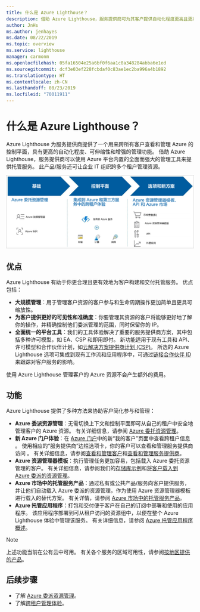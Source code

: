 ```yaml
---
title: 什么是 Azure Lighthouse？
description: 借助 Azure Lighthouse，服务提供商可为其客户提供自动化程度更高且更高效的规模级托管服务。
author: JnHs
ms.author: jenhayes
ms.date: 08/22/2019
ms.topic: overview
ms.service: lighthouse
manager: carmonm
ms.openlocfilehash: 05fa16504e25a6bf0f6aa1c0a348284abba6e1ed
ms.sourcegitcommit: dcf3e03ef228fcbdaf0c83ae1ec2ba996a4b1892
ms.translationtype: HT
ms.contentlocale: zh-CN
ms.lasthandoff: 08/23/2019
ms.locfileid: "70011911"
---
```

# <a name="what-is-azure-lighthouse"></a>什么是 Azure Lighthouse？

Azure Lighthouse 为服务提供商提供了一个用来跨所有客户查看和管理 Azure 的控制平面，具有更高的自动化程度、可伸缩性和增强的管理功能。 借助 Azure Lighthouse，服务提供商可以使用 Azure 平台内置的全面而强大的管理工具来提供托管服务。 此产品/服务还可让企业 IT 组织跨多个租户管理资源。

![Azure Lighthouse 概述示意图](media/azure-lighthouse-overview.jpg)

## <a name="benefits"></a>优点

Azure Lighthouse 有助于你更合理且更有效地为客户构建和交付托管服务。 优点包括：

- **大规模管理**：用于管理客户资源的客户参与和生命周期操作更加简单且更具可缩放性。
- **为客户提供更好的可见性和准确度**：你要管理其资源的客户将能够更好地了解你的操作，并精确控制他们委派管理的范围，同时保留你的 IP。
- **全面统一的平台工具**：我们的工具体验解决了重要的服务提供商方案，其中包括多种许可模型，如 EA、CSP 和即用即付。 新功能适用于现有工具和 API、许可模型和合作伙伴计划，如[云解决方案提供商计划 (CSP)](https://docs.microsoft.com/partner-center/csp-overview)。 所选的 Azure Lighthouse 选项可集成到现有工作流和应用程序中，可通过[链接合作伙伴 ID](https://docs.microsoft.com/azure/billing/billing-partner-admin-link-started) 来跟踪对客户服务的影响。

使用 Azure Lighthouse 管理客户的 Azure 资源不会产生额外的费用。

## <a name="capabilities"></a>功能

Azure Lighthouse 提供了多种方法来协助客户简化参与和管理：

- **Azure 委派资源管理**：无需切换上下文和控制平面即可从自己的租户中安全地管理客户的 Azure 资源。 有关详细信息，请参阅 [Azure 委托资源管理](./concepts/azure-delegated-resource-management.md)。
- **新 Azure 门户体验**：在 [Azure 门户](https://portal.azure.com)中的新“我的客户”页面中查看跨租户信息  。 使用相应的“服务提供商”边栏选项卡，你的客户可以查看和管理服务提供商访问  。 有关详细信息，请参阅[查看和管理客户](./how-to/view-manage-customers.md)和[查看和管理服务提供商](./how-to/view-manage-service-providers.md)。
- **Azure 资源管理器模板**：执行管理任务更加容易，包括载入 Azure 委托资源管理的客户。 有关详细信息，请参阅我们的[存储库示例](https://github.com/Azure/Azure-Lighthouse-samples/tree/master/Azure-Delegated-Resource-Management/templates)和[将客户载入到 Azure 委派的资源管理](how-to/onboard-customer.md)。
- **Azure 市场中的托管服务产品**：通过私有或公共产品/服务向客户提供服务，并让他们自动载入 Azure 委派的资源管理，作为使用 Azure 资源管理器模板进行载入的替代方案。 有关详情，请参阅 [Azure 市场中的托管服务产品](./concepts/managed-services-offers.md)。
- **Azure 托管应用程序**：打包和交付便于客户在自己的订阅中部署和使用的应用程序。 该应用程序部署到可从租户访问的资源组中，以便在整个 Azure Lighthouse 体验中管理该服务。 有关详细信息，请参阅 [Azure 托管应用程序概述](https://docs.microsoft.com/azure/managed-applications/overview)。

> [!NOTE]
> 上述功能当前在公有云中可用。 有关各个服务的区域可用性，请参阅[按地区提供的产品](https://azure.microsoft.com/global-infrastructure/services/)。

## <a name="next-steps"></a>后续步骤

- 了解 [Azure 委派资源管理](concepts/azure-delegated-resource-management.md)。
- 了解[跨租户管理体验](concepts/cross-tenant-management-experience.md)。
